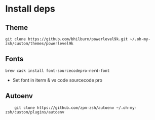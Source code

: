 # Install deps

## Theme
```
git clone https://github.com/bhilburn/powerlevel9k.git ~/.oh-my-zsh/custom/themes/powerlevel9k
```

## Fonts

```
brew cask install font-sourcecodepro-nerd-font
```

* Set font in iterm & vs code sourcecode pro

## Autoenv
```
    git clone https://github.com/zpm-zsh/autoenv ~/.oh-my-zsh/custom/plugins/autoenv
```